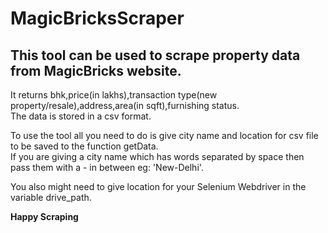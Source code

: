 # MagicBricksScraper

## This tool can be used to scrape property data from MagicBricks website.<br/>
It returns bhk,price(in lakhs),transaction type(new property/resale),address,area(in sqft),furnishing status.<br/>
The data is stored in a csv format.<br/>

To use the tool all you need to do is give city name and location for csv file to be saved to the function getData.<br/>If you are giving a city name which has words separated by space then pass them with a - in between eg: 'New-Delhi'.

You also might need to give location for your Selenium Webdriver in the variable drive_path.<br/>

<b>Happy Scraping</b>
